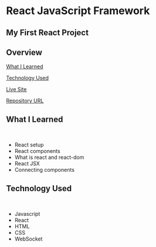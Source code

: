 # React JavaScript Framework
## My First React Project

## **Overview**

[ What I Learned ](#what-i-learned)

[ Technology Used ](#technology-used)

[ Live Site ]()

[ Repository URL ]()

## What I Learned
<br>

- React setup
- React components
- What is react and react-dom
- React JSX
- Connecting components

## Technology Used
<br>

- Javascript
- React
- HTML
- CSS
- WebSocket